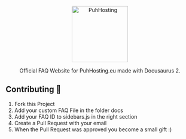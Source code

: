 <p align="center">
  <a href="https://www.puh.hosting">
    <img alt="PuhHosting" src="https://cdn.puh.hosting/puhhosting/Logo/App.png" width="150" />
  </a>
</p>
<p align="center">
  Official FAQ Website for PuhHosting.eu made with Docusaurus 2.
</p>

## Contributing 🔧
1. Fork this Project
2. Add your custom FAQ File in the folder docs
3. Add your FAQ ID to sidebars.js in the right section
4. Create a Pull Request with your email
5. When the Pull Request was approved you become a small gift :)
